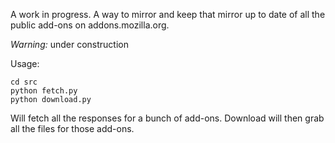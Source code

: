A work in progress. A way to mirror and keep that mirror up to date of all the public add-ons on addons.mozilla.org.

*Warning:* under construction

Usage:

    cd src
    python fetch.py
    python download.py

Will fetch all the responses for a bunch of add-ons. Download will then grab all the files for those add-ons.
